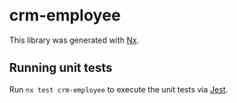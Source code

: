 # crm-employee

This library was generated with [Nx](https://nx.dev).

## Running unit tests

Run `nx test crm-employee` to execute the unit tests via [Jest](https://jestjs.io).
